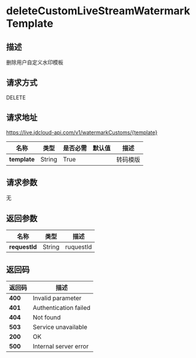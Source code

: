 # deleteCustomLiveStreamWatermarkTemplate


## 描述
删除用户自定义水印模板

## 请求方式
DELETE

## 请求地址
https://live.jdcloud-api.com/v1/watermarkCustoms/{template}

|名称|类型|是否必需|默认值|描述|
|---|---|---|---|---|
|**template**|String|True| |转码模版|

## 请求参数
无


## 返回参数
|名称|类型|描述|
|---|---|---|
|**requestId**|String|ruquestId|


## 返回码
|返回码|描述|
|---|---|
|**400**|Invalid parameter|
|**401**|Authentication failed|
|**404**|Not found|
|**503**|Service unavailable|
|**200**|OK|
|**500**|Internal server error|
